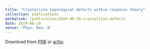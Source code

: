 ```yaml
---
title: "Crystalline topological defects within response theory"
collection: publications
permalink: /publication/2024-06-10-crystalline-defects
date: 2024-06-10
venue: 'Phys. Rev. B'
---
```


Download from [PRB](https://journals.aps.org/prb/abstract/10.1103/PhysRevB.109.224414) or [arXiv](https://arxiv.org/abs/2311.00698)
